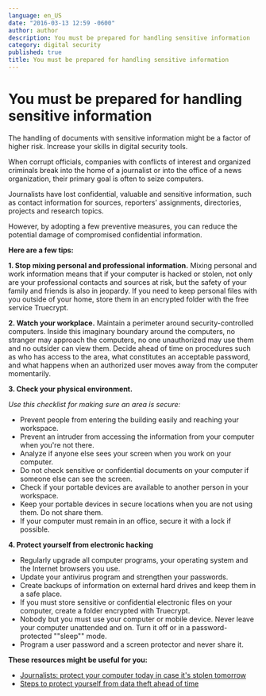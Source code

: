 ```yaml
---
language: en_US
date: "2016-03-13 12:59 -0600"
author: author
description: You must be prepared for handling sensitive information
category: digital security
published: true
title: You must be prepared for handling sensitive information
---
```


# You must be prepared for handling sensitive information

The handling of documents with sensitive information might be a factor of higher risk. Increase your skills in digital security tools.

When corrupt officials, companies with conflicts of interest and organized criminals break into the home of a journalist or into the office of a news organization, their primary goal is often to seize computers.

Journalists have lost confidential, valuable and sensitive information, such as contact information for sources, reporters’ assignments, directories, projects and research topics.

However, by adopting a few preventive measures, you can reduce the potential damage of  compromised confidential information. 

**Here are a few tips:**

**1. Stop mixing personal and professional information.**
Mixing personal and work information means that if your computer is hacked or stolen, not only are your professional contacts and sources at risk, but the safety of your family and friends is also in jeopardy. If you need to keep personal files with you outside of your home, store them in an encrypted folder with the free service Truecrypt.

**2. Watch your workplace.**
Maintain a perimeter around security-controlled computers. Inside this imaginary boundary around the computers, no stranger may approach the computers, no one unauthorized may use them and no outsider can view them. Decide ahead of time on procedures such as who has access to the area, what constitutes an acceptable password, and what happens when an authorized user moves away from the computer momentarily.

**3. Check your physical environment.**

_Use this checklist for making sure an area is secure:_
- Prevent people from entering the building easily and reaching your workspace.
- Prevent an intruder from accessing the information from your computer when you're not there.
- Analyze if anyone else sees your screen when you work on your computer.
- Do not check sensitive or confidential documents on your computer if someone else can see the screen.
- Check if your portable devices are available to another person in your workspace.
- Keep your portable devices in secure locations when you are not using them. Do not share them.
- If your computer must remain in an office, secure it with a lock if possible.

**4. Protect yourself from electronic hacking**

- Regularly upgrade all computer programs, your operating system and the Internet browsers you use.
- Update your antivirus program and strengthen your passwords.
- Create backups of information on external hard drives and keep them in a safe place.
- If you must store sensitive or confidential electronic files on your computer, create a folder encrypted with Truecrypt.
- Nobody but you must use your computer or mobile device. Never leave your computer unattended and on. Turn it off or in a password-protected ""sleep"" mode.
- Program a user password and a screen protector and never share it.


**These resources might be useful for you:**

- [Journalists: protect your computer today in case it's stolen tomorrow](http://ijnet.org/en/blog/journalists-protect-your-computer-today-case-its-stolen-tomorrow)
- [Steps to protect yourself from data theft ahead of time](http://ijnet.org/en/blog/steps-protect-yourself-data-theft-ahead-time)
